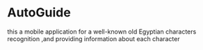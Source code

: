 # AutoGuide
this a mobile application for a well-known old Egyptian characters recognition ,and providing information about each character
